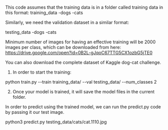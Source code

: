 This code assumes that the training data is in a folder called training data in this format:
training_data
     -dogs
     -cats

Similarly, we need the validation dataset in a similar format:

testing_data
     -dogs
     -cats

Minimum number of images for having an effective training will be 2000 images per class, which can be downloaded from here: 
https://drive.google.com/open?id=0B2L-gJqoC67TTG5CX1ozbG5jTE0

You can also download the complete dataset of Kaggle dog-cat challenge. 

1. In order to start the training: 

python train.py --train training_data/ --val testing_data/ --num_classes 2

2. Once your model is trained, it will save the model files in the current folder. 

In order to predict using the trained model, we can run the predict.py code by passing it our test image. 

python3 predict.py testing_data/cats/cat.1110.jpg


